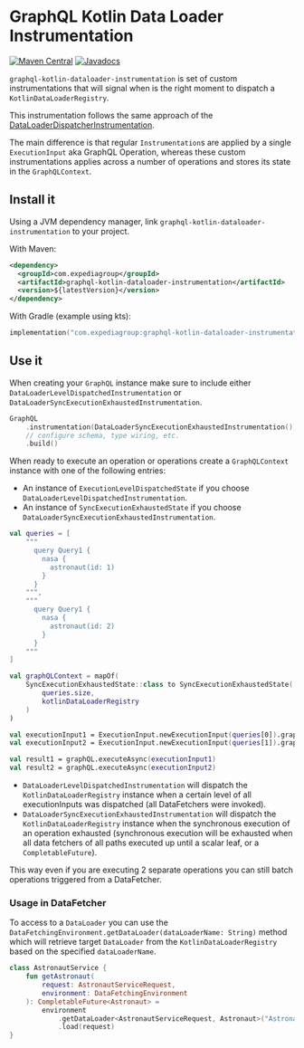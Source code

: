 # GraphQL Kotlin Data Loader Instrumentation
[![Maven Central](https://img.shields.io/maven-central/v/com.expediagroup/graphql-kotlin-transaction-batcher-instrumentation.svg?label=Maven%20Central)](https://search.maven.org/search?q=g:%22com.expediagroup%22%20AND%20a:%22graphql-kotlin-transaction-batcher-instrumentation%22)
[![Javadocs](https://img.shields.io/maven-central/v/com.expediagroup/graphql-kotlin-transaction-batcher-instrumentation.svg?label=javadoc&colorB=brightgreen)](https://www.javadoc.io/doc/com.expediagroup/graphql-kotlin-transaction-batcher-instrumentation)

`graphql-kotlin-dataloader-instrumentation` is set of custom instrumentations that will signal when is the right moment
to dispatch a `KotlinDataLoaderRegistry`.

This instrumentation follows the same approach of the [DataLoaderDispatcherInstrumentation](https://github.com/graphql-java/graphql-java/blob/master/src/main/java/graphql/execution/instrumentation/dataloader/DataLoaderDispatcherInstrumentation.java).

The main difference is that regular `Instrumentation`s are applied by a single `ExecutionInput` aka GraphQL Operation,
whereas these custom instrumentations applies across a number of operations and stores its state in the `GraphQLContext`.

## Install it

Using a JVM dependency manager, link `graphql-kotlin-dataloader-instrumentation` to your project.

With Maven:

```xml
<dependency>
  <groupId>com.expediagroup</groupId>
  <artifactId>graphql-kotlin-dataloader-instrumentation</artifactId>
  <version>${latestVersion}</version>
</dependency>
```

With Gradle (example using kts):

```kotlin
implementation("com.expediagroup:graphql-kotlin-dataloader-instrumentation:$latestVersion")
```

## Use it

When creating your `GraphQL` instance make sure to include either
`DataLoaderLevelDispatchedInstrumentation` or `DataLoaderSyncExecutionExhaustedInstrumentation`.

```kotlin
GraphQL
    .instrumentation(DataLoaderSyncExecutionExhaustedInstrumentation())
    // configure schema, type wiring, etc.
    .build()
```

When ready to execute an operation or operations create a `GraphQLContext` instance with one of the following entries:
- An instance of `ExecutionLevelDispatchedState` if you choose `DataLoaderLevelDispatchedInstrumentation`.
- An instance of `SyncExecutionExhaustedState` if you choose `DataLoaderSyncExecutionExhaustedInstrumentation`.


```kotlin
val queries = [
    """
      query Query1 {
        nasa {
          astronaut(id: 1)
        }
      }
    """,
    """
      query Query1 {
        nasa {
          astronaut(id: 2)
        }
      }
    """
]

val graphQLContext = mapOf(
    SyncExecutionExhaustedState::class to SyncExecutionExhaustedState(
        queries.size,
        kotlinDataLoaderRegistry
    )
)

val executionInput1 = ExecutionInput.newExecutionInput(queries[0]).graphQLContext(graphQLContext).dataLoaderRegistry(kotlinDataLoaderRegistry).build()
val executionInput2 = ExecutionInput.newExecutionInput(queries[1]).graphQLContext(graphQLContext).dataLoaderRegistry(kotlinDataLoaderRegistry).build()

val result1 = graphQL.executeAsync(executionInput1)
val result2 = graphQL.executeAsync(executionInput2)
```

- `DataLoaderLevelDispatchedInstrumentation` will dispatch the `KotlinDataLoaderRegistry` instance when
  a certain level of all executionInputs was dispatched (all DataFetchers were invoked).
- `DataLoaderSyncExecutionExhaustedInstrumentation` will dispatch the `KotlinDataLoaderRegistry` instance when
  the synchronous execution of an operation exhausted (synchronous execution will be exhausted when all data fetchers
  of all paths executed up until a scalar leaf, or a `CompletableFuture`).

This way even if you are executing 2 separate operations you can still batch operations triggered from a DataFetcher.

### Usage in DataFetcher

To access to a `DataLoader` you can use the `DataFetchingEnvironment.getDataLoader(dataLoaderName: String)` method
which will retrieve target `DataLoader` from the `KotlinDataLoaderRegistry` based on the specified `dataLoaderName`.

```kotlin
class AstronautService {
    fun getAstronaut(
        request: AstronautServiceRequest,
        environment: DataFetchingEnvironment
    ): CompletableFuture<Astronaut> =
        environment
            .getDataLoader<AstronautServiceRequest, Astronaut>("AstronautDataLoader")
            .load(request)
}
```




